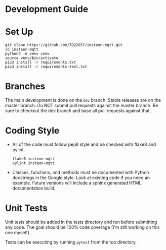 # Development Guide

# Set Up

   ```
   git clone https://github.com/TD22057/insteon-mqtt.git
   cd insteon-mqtt
   python3 -m venv venv
   source venv/bin/activate
   pip3 install -r requirements.txt
   pip3 install -r requirements-test.txt
   ```

# Branches

The main development is done on the `dev` branch.  Stable releases are
on the master branch.  Do NOT submit pull requests against the master
branch.  Be sure to checkout the dev branch and base all pull requests
against that.


# Coding Style

- All of the code must follow pep8 style and be checked with flake8
  and pylint.

   ```
   flake8 insteon-mqtt
   pylint insteon-mqtt
   ```

- Classes, functions, and methods must be documented with Python
  docstrings in the Google style.  Look at existing code if you need
  an example.  Future versions will include a sphinx generated HTML
  documentation build.


# Unit Tests

Unit tests should be added in the tests directory and run before
submitting any code.  The goal should be 100% code coverage (I'm
still working on this one myself).

Tests can be executing by running `pytest` from the top directory.